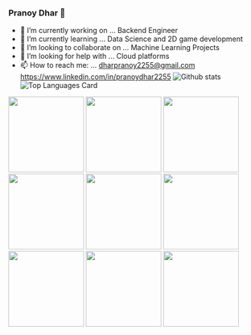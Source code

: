 ### Pranoy Dhar 👋



- 🔭 I’m currently working on ... Backend Engineer
- 🌱 I’m currently learning ... Data Science and 2D game development
- 👯 I’m looking to collaborate on ... Machine Learning Projects
- 🤔 I’m looking for help with ... Cloud platforms
- 📫 How to reach me: ... dharpranoy2255@gmail.com https://www.linkedin.com/in/pranoydhar2255
![Github stats](https://github-readme-stats.vercel.app/api?username=dharpranoy&theme=highcontrast&show_icons=true&count_private=true)
![Top Languages Card](https://github-readme-stats.vercel.app/api/top-langs/?username=dharpranoy&layout=compact)

<div>
  <img height=150 width=150 src="https://cdn.jsdelivr.net/gh/devicons/devicon/icons/c/c-original.svg" /> 
  <img height=150 width=150 src="https://cdn.jsdelivr.net/gh/devicons/devicon/icons/typescript/typescript-original.svg" />
  <img height=150 width=150 src="https://cdn.jsdelivr.net/gh/devicons/devicon/icons/linux/linux-original.svg" />
  <img height=150 width=150 src="https://cdn.jsdelivr.net/gh/devicons/devicon/icons/bash/bash-original.svg" />
  <img height=150 width=150 src="https://cdn.jsdelivr.net/gh/devicons/devicon/icons/digitalocean/digitalocean-original.svg" />
  <img height=150 width=150 src="https://cdn.jsdelivr.net/gh/devicons/devicon/icons/go/go-original.svg" />
  <img height=150 width=150 src="https://cdn.jsdelivr.net/gh/devicons/devicon/icons/mysql/mysql-original.svg" />
  <img height=150 width=150 src="https://cdn.jsdelivr.net/gh/devicons/devicon/icons/microsoftsqlserver/microsoftsqlserver-plain-wordmark.svg" />
  <img height=150 width=150 src="https://cdn.jsdelivr.net/gh/devicons/devicon/icons/mongodb/mongodb-original.svg" />
</div>
    
